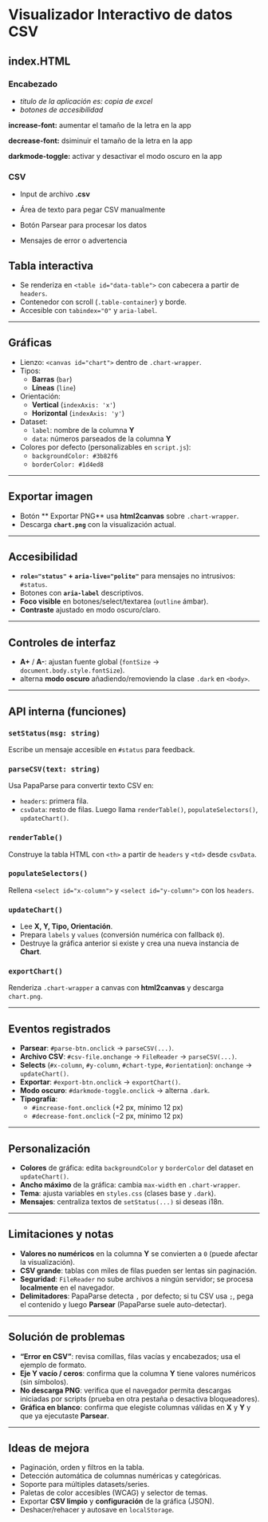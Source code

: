 # Visualizador Interactivo de datos CSV

## index.HTML
### Encabezado
* *titulo de la aplicación es: copia de excel*
* *botones de accesibilidad*

 **increase-font:** aumentar el tamaño de la letra en la app

 **decrease-font:** dsiminuir el tamaño de la letra en la app

 **darkmode-toggle:** activar y desactivar el modo oscuro en la app

### CSV
* Input de archivo **.csv**

* Área de texto para pegar CSV manualmente

* Botón Parsear para procesar los datos

* Mensajes de error o advertencia

## Tabla interactiva
- Se renderiza en `<table id="data-table">` con cabecera a partir de `headers`.
- Contenedor con scroll (`.table-container`) y borde.
- Accesible con `tabindex="0"` y `aria-label`.

---

## Gráficas
- Lienzo: `<canvas id="chart">` dentro de `.chart-wrapper`.
- Tipos:
  - **Barras** (`bar`)
  - **Líneas** (`line`)
- Orientación:
  - **Vertical** (`indexAxis: 'x'`)
  - **Horizontal** (`indexAxis: 'y'`)
- Dataset:
  - `label`: nombre de la columna **Y**
  - `data`: números parseados de la columna **Y**
- Colores por defecto (personalizables en `script.js`):
  - `backgroundColor: #3b82f6`
  - `borderColor: #1d4ed8`

---

## Exportar imagen
- Botón ** Exportar PNG** usa **html2canvas** sobre `.chart-wrapper`.
- Descarga **`chart.png`** con la visualización actual.

---

## Accesibilidad
- **`role="status"` + `aria-live="polite"`** para mensajes no intrusivos: `#status`.
- Botones con **`aria-label`** descriptivos.
- **Foco visible** en botones/select/textarea (`outline` ámbar).
- **Contraste** ajustado en modo oscuro/claro.

---

## Controles de interfaz
- **A+** / **A-**: ajustan fuente global (`fontSize` → `document.body.style.fontSize`).
- alterna **modo oscuro** añadiendo/removiendo la clase `.dark` en `<body>`.

---

## API interna (funciones)

### `setStatus(msg: string)`
Escribe un mensaje accesible en `#status` para feedback.

### `parseCSV(text: string)`
Usa PapaParse para convertir texto CSV en:
- `headers`: primera fila.
- `csvData`: resto de filas.
Luego llama `renderTable()`, `populateSelectors()`, `updateChart()`.

### `renderTable()`
Construye la tabla HTML con `<th>` a partir de `headers` y `<td>` desde `csvData`.

### `populateSelectors()`
Rellena `<select id="x-column">` y `<select id="y-column">` con los `headers`.

### `updateChart()`
- Lee **X, Y, Tipo, Orientación**.
- Prepara `labels` y `values` (conversión numérica con fallback `0`).
- Destruye la gráfica anterior si existe y crea una nueva instancia de **Chart**.

### `exportChart()`
Renderiza `.chart-wrapper` a canvas con **html2canvas** y descarga `chart.png`.

---

## Eventos registrados
- **Parsear**: `#parse-btn.onclick` → `parseCSV(...)`.
- **Archivo CSV**: `#csv-file.onchange` → `FileReader` → `parseCSV(...)`.
- **Selects** (`#x-column`, `#y-column`, `#chart-type`, `#orientation`): `onchange` → `updateChart()`.
- **Exportar**: `#export-btn.onclick` → `exportChart()`.
- **Modo oscuro**: `#darkmode-toggle.onclick` → alterna `.dark`.
- **Tipografía**:
  - `#increase-font.onclick` (+2 px, mínimo 12 px)
  - `#decrease-font.onclick` (−2 px, mínimo 12 px)

---

## Personalización
- **Colores** de gráfica: edita `backgroundColor` y `borderColor` del dataset en `updateChart()`.
- **Ancho máximo** de la gráfica: cambia `max-width` en `.chart-wrapper`.
- **Tema**: ajusta variables en `styles.css` (clases base y `.dark`).
- **Mensajes**: centraliza textos de `setStatus(...)` si deseas i18n.

---

## Limitaciones y notas
- **Valores no numéricos** en la columna **Y** se convierten a `0` (puede afectar la visualización).
- **CSV grande**: tablas con miles de filas pueden ser lentas sin paginación.
- **Seguridad**: `FileReader` no sube archivos a ningún servidor; se procesa **localmente** en el navegador.
- **Delimitadores**: PapaParse detecta `,` por defecto; si tu CSV usa `;`, pega el contenido y luego **Parsear** (PapaParse suele auto-detectar).

---

## Solución de problemas
- **“Error en CSV”**: revisa comillas, filas vacías y encabezados; usa el ejemplo de formato.
- **Eje Y vacío / ceros**: confirma que la columna **Y** tiene valores numéricos (sin símbolos).
- **No descarga PNG**: verifica que el navegador permita descargas iniciadas por scripts (prueba en otra pestaña o desactiva bloqueadores).
- **Gráfica en blanco**: confirma que elegiste columnas válidas en **X** y **Y** y que ya ejecutaste **Parsear**.

---

## Ideas de mejora
- Paginación, orden y filtros en la tabla.
- Detección automática de columnas numéricas y categóricas.
- Soporte para múltiples datasets/series.
- Paletas de color accesibles (WCAG) y selector de temas.
- Exportar **CSV limpio** y **configuración** de la gráfica (JSON).
- Deshacer/rehacer y autosave en `localStorage`.

